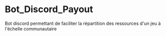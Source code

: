 # Bot_Discord_Payout
Bot discord permettant de faciliter la répartition des ressources d'un jeu à l'échelle communautaire 
